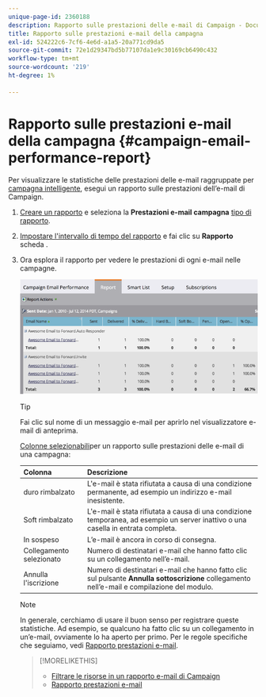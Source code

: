 ```yaml
---
unique-page-id: 2360188
description: Rapporto sulle prestazioni delle e-mail di Campaign - Documenti Marketo - Documentazione del prodotto
title: Rapporto sulle prestazioni e-mail della campagna
exl-id: 524222c6-7cf6-4e6d-a1a5-20a771cd9da5
source-git-commit: 72e1d29347bd5b77107da1e9c30169cb6490c432
workflow-type: tm+mt
source-wordcount: '219'
ht-degree: 1%

---
```


# Rapporto sulle prestazioni e-mail della campagna {#campaign-email-performance-report}

Per visualizzare le statistiche delle prestazioni delle e-mail raggruppate per [campagna intelligente](/help/marketo/product-docs/core-marketo-concepts/smart-campaigns/creating-a-smart-campaign/understanding-batch-and-trigger-smart-campaigns.md), esegui un rapporto sulle prestazioni dell’e-mail di Campaign.

1. [Creare un rapporto](/help/marketo/product-docs/reporting/basic-reporting/creating-reports/create-a-report-in-a-program.md) e seleziona la **Prestazioni e-mail campagna** [tipo di rapporto](/help/marketo/product-docs/reporting/basic-reporting/report-types/report-type-overview.md).

1. [Impostare l&#39;intervallo di tempo del rapporto](/help/marketo/product-docs/reporting/basic-reporting/editing-reports/change-a-report-time-frame.md) e fai clic su **Rapporto** scheda .

1. Ora esplora il rapporto per vedere le prestazioni di ogni e-mail nelle campagne.

   ![](assets/image2014-9-16-16-3a19-3a59.png)

   >[!TIP]
   >
   >Fai clic sul nome di un messaggio e-mail per aprirlo nel visualizzatore e-mail di anteprima.

   [Colonne selezionabili](/help/marketo/product-docs/reporting/basic-reporting/editing-reports/select-report-columns.md)per un rapporto sulle prestazioni delle e-mail di una campagna:

   | Colonna | Descrizione |
   |---|---|
   | duro rimbalzato | L&#39;e-mail è stata rifiutata a causa di una condizione permanente, ad esempio un indirizzo e-mail inesistente. |
   | Soft rimbalzato | L&#39;e-mail è stata rifiutata a causa di una condizione temporanea, ad esempio un server inattivo o una casella in entrata completa. |
   | In sospeso | L’e-mail è ancora in corso di consegna. |
   | Collegamento selezionato | Numero di destinatari e-mail che hanno fatto clic su un collegamento nell’e-mail. |
   | Annulla l&#39;iscrizione | Numero di destinatari e-mail che hanno fatto clic sul pulsante **Annulla sottoscrizione** collegamento nell’e-mail e compilazione del modulo. |

   >[!NOTE]
   >
   >In generale, cerchiamo di usare il buon senso per registrare queste statistiche. Ad esempio, se qualcuno ha fatto clic su un collegamento in un’e-mail, ovviamente lo ha aperto per primo. Per le regole specifiche che seguiamo, vedi [Rapporto prestazioni e-mail](/help/marketo/product-docs/email-marketing/email-programs/email-program-data/email-performance-report.md).

   >[!MORELIKETHIS]
   >
   >* [Filtrare le risorse in un rapporto e-mail di Campaign](/help/marketo/product-docs/reporting/basic-reporting/report-activity/filter-assets-in-a-campaign-email-reports.md)
   >* [Rapporto prestazioni e-mail](/help/marketo/product-docs/email-marketing/email-programs/email-program-data/email-performance-report.md)


